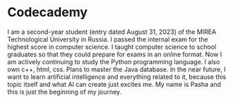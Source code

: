 # Codecademy
I am a second-year student (entry dated August 31, 2023) of the MIREA Technological University in Russia. 
I passed the internal exam for the highest score in computer science. 
I taught computer science to school graduates so that they could prepare for exams in an online format. 
Now I am actively continuing to study the Python programming language. I also own c++, html, css. 
Plans to master the Java database. 
In the near future, I want to learn artificial intelligence and everything related to it, because this topic itself and what AI can create just excites me. 
My name is Pasha and this is just the beginning of my journey.
